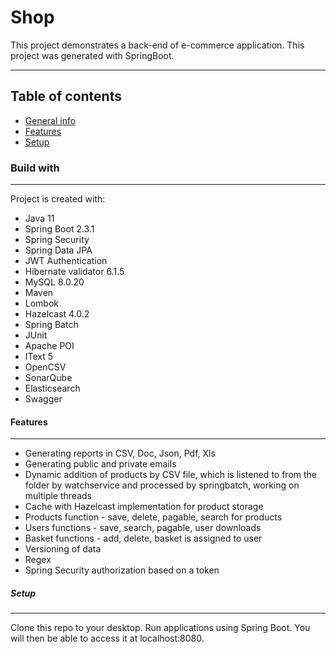 # Shop
This project demonstrates a back-end of e-commerce application. This project was generated with SpringBoot.
- - -
## Table of contents
* [General info](#shop)
* [Features](#features)
* [Setup](#setup)

### Build with
- - -
Project is created with:
* Java 11
* Spring Boot 2.3.1
* Spring Security
* Spring Data JPA
* JWT Authentication
* Hibernate validator 6.1.5
* MySQL 8.0.20
* Maven
* Lombok
* Hazelcast 4.0.2
* Spring Batch
* JUnit
* Apache POI
* IText 5
* OpenCSV
* SonarQube
* Elasticsearch
* Swagger

#### Features
___
* Generating reports in CSV, Doc, Json, Pdf, Xls
* Generating public and private emails
* Dynamic addition of products by CSV file, which is listened to from the folder by watchservice
   and processed by springbatch, working on multiple threads
* Cache with Hazelcast implementation for product storage
* Products function - save, delete, pagable, search for products
* Users functions - save, search, pagable, user downloads
* Basket functions - add, delete, basket is assigned to user
* Versioning of data
* Regex
* Spring Security authorization based on a token

##### Setup
_ _ _
Clone this repo to your desktop. Run applications using Spring Boot.
You will then be able to access it at localhost:8080.

